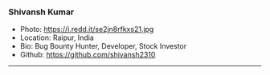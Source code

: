 ### Shivansh Kumar
- Photo: https://i.redd.it/se2jn8rfkxs21.jpg
- Location: Raipur, India
- Bio: Bug Bounty Hunter, Developer, Stock Investor
- Github: https://github.com/shivansh2310
***
